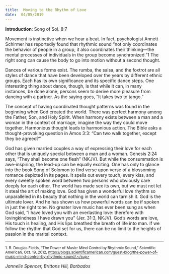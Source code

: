 ```yaml
---
title:  Moving to the Rhythm of Love
date:  04/05/2019
---
```


**Introduction**: Song of Sol. 8:7

Movement is instinctive when we hear a beat. In fact, psychologist Annett Schirmer has reportedly found that rhythmic sound “not only coordinates the behavior of people in a group, it also coordinates their thinking—the mental processes of individuals in the group become synchronized.”1 The right song can cause the body to go into motion without a second thought.

Dances of various forms exist. The rumba, the salsa, and the foxtrot are all styles of dance that have been developed over the years by different ethnic groups. Each has its own significance and its specific dance steps. One interesting thing about dance, though, is that while it can, in many instances, be done alone, persons seem to derive more pleasure from dancing with a partner. As the saying goes, “It takes two to tango.”

The concept of having coordinated thought patterns was found in the beginning when God created the world. There was perfect harmony among the Father, Son, and Holy Spirit. When harmony exists between a man and a woman in the context of marriage, imagine the way they could move together. Harmonious thought leads to harmonious action. The Bible asks a thought-provoking question in Amos 3:3: “Can two walk together, except they be agreed?”

God has given married couples a way of expressing their love for each other that is uniquely special between a man and a woman. Genesis 2:24 says, “They shall become one flesh” (NKJV). But while the consummation is awe-inspiring, the lead-up can be equally exciting. One has only to glance into the book Song of Solomon to find verse upon verse of a blossoming romance depicted in its pages. It spells out every touch, every kiss, and every sweetly spoken word between two persons who obviously care deeply for each other. The world has made sex its own, but we must not let it steal the art of making love. God has given a wonderful love rhythm so unparalleled in its beauty that nothing in the world can tarnish it. God is the ultimate lover. And he has shown us how powerful words can be if spoken in just the right tone. No greater love music has ever been sung as when God said, “I have loved you with an everlasting love: therefore with lovingkindness I have drawn you” (Jer. 31:3, NKJV). God’s words are love, His touch is healing, and His lips breathed the breath of life into man. If we follow the rhythm that God set for us, there can be no limit to the heights of passion in the marital context.

---

<sup>1. R. Douglas Fields, “The Power of Music: Mind Control by Rhythmic Sound,” Scientific American, Oct. 19, 2012, https://blogs.scientificamerican.com/guest-blog/the-power-of-music-mind-control-by-rhythmic-sound/.</sup>

_Jannelle Spencer, Brittons Hill, Barbados_